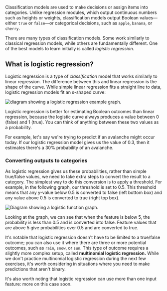 Classification models are used to make decisions or assign items into categories. Unlike regression modules, which output continuous numbers such as heights or weights, classification models output Boolean values—either `true` or `false`—or categorical decisions, such as `apple`, `banana`, or `cherry`.

There are many types of classification models. Some work similarly to classical regression models, while others are fundamentally different. One of the best models to learn initially is called _logistic regression._

## What is logistic regression?

Logistic regression is a type of _classification_ model that works similarly to linear regression. The difference between this and linear regression is the shape of the curve. While simple linear regression fits a straight line to data, logistic regression models fit an s-shaped curve:

![diagram showing a logistic regression example graph.](../media/2-logistic-regression-graph.png)

Logistic regression is better for estimating Boolean outcomes than linear regression, because the logistic curve always produces a value between 0 (false) and 1 (true). You can think of anything between these two values as a probability.

For example, let's say we're trying to predict if an avalanche might occur today. If our logistic regression model gives us the value of 0.3, then it estimates there's a 30% probability of an avalanche.

### Converting outputs to categories

As logistic regression gives us these probabilities, rather than simple true/false values, we need to take extra steps to convert the result to a category. The simplest way to do this conversion is to apply a threshold. For example, in the following graph, our threshold is set to 0.5. This threshold means that any y-value below 0.5 is converted to false (left bottom box) and any value above 0.5 is converted to true (right top box).

![Diagram showing a logistic function graph.](../media/2-logistic-function-graph.png)

Looking at the graph, we can see that when the feature is below 5, the probability is less than 0.5 and is converted into false. Feature values that are above 5 give probabilities over 0.5 and are converted to true.

It's notable that logistic regression doesn't have to be limited to a true/false outcome; you can also use it where there are three or more potential outcomes, such as `rain`, `snow`, or `sun`. This type of outcome requires a slightly more complex setup, called **multinomial logistic regression.** While we don't practice multinomial logistic regression during the next few exercises, it's worth considering in situations where you need to make predictions that aren't binary.

It's also worth noting that logistic regression can use more than one input feature: more on this case soon.
